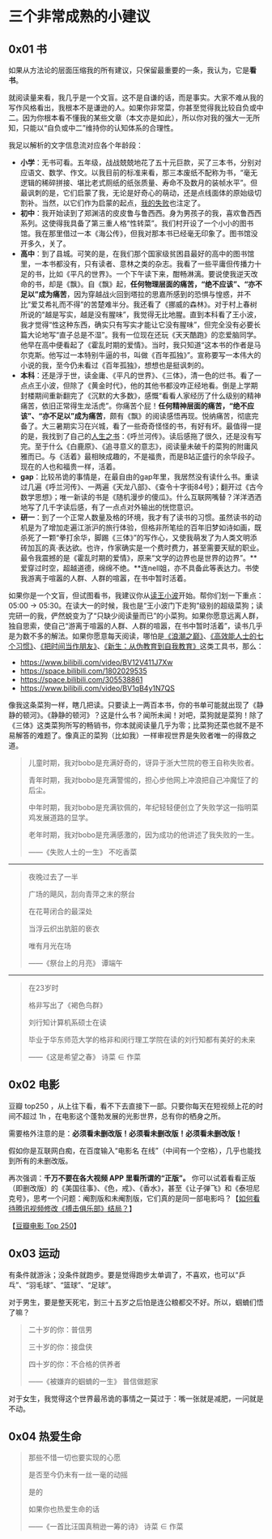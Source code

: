 # 三个非常成熟的小建议

## 0x01 书

如果从方法论的层面压缩我的所有建议，只保留最重要的一条，我认为，它是**看书**。

就阅读量来看，我几乎是一个文盲。这不是自谦的话，而是事实。大家不难从我的写作风格看出，我根本不是谦逊的人。如果你非常菜，你甚至觉得我比较自负或中二。因为你根本看不懂我的某些文章（本文亦是如此），所以你对我的强大一无所知，只能以“自负或中二”维持你的认知体系的合理性。

我足以解析的文字信息流对应各个年龄段：

- **小学**：无书可看。五年级，战战兢兢地花了五十元巨款，买了三本书，分别对应语文、数学、作文。以我目前的标准来看，那三本废纸不配称为书，“毫无逻辑的稀碎拼接、堪比老式厕纸的纸张质量、寿命不及数月的装帧水平”。但最讽刺的是，它们启蒙了我，无论是好奇心的萌动，还是点线面体的原始级切割补。当然，以它们作为启蒙的起点，[我的失败](https://zhuanlan.zhihu.com/p/187352456)也注定了。
- **初中**：我开始读到了郑渊洁的皮皮鲁与鲁西西。身为男孩子的我，喜欢鲁西西系列。这使得我具备了第三重人格“性转菜”。我们村开设了一个小小的图书馆。我在那里借过一本《海公传》，但我对那本书已经毫无印象了。图书馆没开多久，关了。
- **高中**：到了县城。可笑的是，在我们那个国家级贫困县最好的高中的图书馆里，一本书都没有，只有读者、意林之类的杂志。我看了一些平庸但传播力十足的书，比如《平凡的世界》。一个下午读下来，酣畅淋漓。要说使我逆天改命的书，却是《飘》。自《飘》起，**任何物理层面的痛苦，“绝不应该”、“亦不足以”成为痛苦**，因为穿越战火回到塔拉的思嘉所感到的恐惧与惶惑，并不比“爱艾希礼而不得”的苦楚难半分。我还看了《挪威的森林》。对于村上春树所说的“越是写实，越是没有腥味”，我觉得无比地腥。直到本科看了王小波，我才觉得“性这种东西，确实只有写实才能让它没有腥味”，但完全没有必要长篇大论地写“直子总是不湿”。我有一位现在还玩《天天酷跑》的恋爱脑同学。他早在高中便看起了《霍乱时期的爱情》。当时，我只知道“这本书的作者是马尔克斯。他写过一本特别牛逼的书，叫做《百年孤独》”。宣称要写一本伟大的小说的我，至今仍未看过《百年孤独》，想想也是挺讽刺的。
- **本科**：还是浮于世，读金庸、《平凡的世界》、《三体》，清一色的烂书。看了一点点王小波，但除了《黄金时代》，他的其他书都没咋正经地看。倒是上学期封楼期间重新翻完了《沉默的大多数》，感慨“看看人家经历了什么级别的精神痛苦，依旧正常得生龙活虎”。你痛苦个屁！**任何精神层面的痛苦，“绝不应该”、“亦不足以”成为痛苦**，颇有《飘》的阅读感悟再现。悦纳痛苦，彻底完备了。大三暑期实习在兴城，看了一些奇奇怪怪的书，有好有坏。最值得一提的是，我找到了自己的[人生之书](https://www.bilibili.com/video/BV12V411J7Xw/)：《呼兰河传》。读后感拖了很久，还是没有写完。至于什么《白鹿原》、《追寻意义的意志》，阅读量未破千的菜狗的附庸风雅而已。与《活着》最相映成趣的，不是福贵，而是B站正盛行的余华段子。现在的人也和福贵一样，活着。
- **gap**：比较吊诡的事情是，在最自由的gap年里，我居然没有读什么书。重读过几遍《呼兰河传》、一两遍《天龙八部》、《查令十字街84号》；翻开过《古今数学思想》；唯一新读的书是《随机漫步的傻瓜》。什么互联网嘴替？洋洋洒洒地写了几千字读后感，有了一点点对外输出的恍惚意识。
- **研一**：到了一个正常人数量及格的环境，我才有了读书的习惯。虽然读书的动机是为了增加走遍江浙沪的旅行体验，但格非所笔绘的百年旧梦如诗如画，既杀死了一颗“拳打余华，脚踢《三体》”的写作心，又使我萌发了为人类文明添砖加瓦的真·表达欲。也许，作家确实是一个费时费力，甚至需要天赋的职业。最令我震撼的是《霍乱时期的爱情》，原来“文学的边界也是世界的边界”。**爱穿过时空，超越道德，绵绵不绝。**连nell姐，亦不具备此等表达力。书使我游离于喧嚣的人群、人群的喧嚣，在书中暂时活着。

如果你是一个文盲，但试图看书，我建议你从[读王小波](https://www.bilibili.com/video/BV1EG41177rJ)开始。帮你们划一下重点：05:00 → 05:30。在读大一的时候，我也是“王小波门下走狗”级别的超级菜狗；读完研一的我，俨然蜕变为了“只缺少阅读量而已”的小菜狗。如果你愿意远离人群，独自思索，使自己“游离于喧嚣的人群、人群的喧嚣，在书中暂时活着”，读书几乎是为数不多的解法。如果你愿意每天阅读，哪怕是[《浪潮之巅》](https://book.douban.com/subject/6709783/)、[《高效能人士的七个习惯》](https://book.douban.com/subject/5325618/)、[《把时间当作朋友》](https://lixiaolai.com/#/befriending-time/)、[《新生：从伪教育到自我教育》](https://github.com/Anticorianderist/de-vegetable)这类工具书，那么：

- https://www.bilibili.com/video/BV12V411J7Xw
- https://space.bilibili.com/1802029535
- https://space.bilibili.com/305538861
- https://www.bilibili.com/video/BV1qB4y1N7QS

像我这条菜狗一样，瞎几把读。只要读上一两百本书，你的书单可能就出现了《静静的顿河》。《静静的顿河》？这是什么书？闻所未闻！对吧，菜狗就是菜狗！除了《三体》这类菜狗所写的畅销书，你本就阅读量几乎为零；比菜狗还菜也就不是不易解答的难题了。像真正的菜狗（比如我）一样审视世界是失败者唯一的得救之道。

> 儿童时期，我对bobo是充满好奇的，讶异于浙大竺院的卷王自称失败者。
> 
> 青年时期，我对bobo是充满警惕的，担心步他网上冲浪把自己冲魔怔了的后尘。
> 
> 中年时期，我对bobo是充满钦佩的，年纪轻轻便创立了失败学这一指明菜鸡发展道路的显学。
> 
> 老年时期，我对bobo是充满感激的，因为成功的他讲述了我失败的一生。
> 
> ——《失败人士的一生》  不吃香菜

---

> 夜晚过去了一半
> 
> 广场的飓风，刮向青萍之末的祭台
> 
> 在花萼闭合的最深处
> 
> 当浮云织出肮脏的亵衣
> 
> 唯有月光在场
> 
> ——《祭台上的月亮》  谭端午

---

> 在23岁时
> 
> 格非写出了《褐色鸟群》
> 
> 刘行知计算机系硕士在读
> 
> 毕业于华东师范大学的格非和闵行理工学院在读的刘行知都有美好的未来
> 
> ——《这是希望之春》  诗菜 $\in$ 作菜

## 0x02 电影

豆瓣 top250 ，从上往下看，看不下去直接下一部。只要你每天在短视频上花的时间不超过 1h ，在电影这个蓬勃发展的光影世界，总有你的栖身之所。

需要格外注意的是：**必须看未删改版！必须看未删改版！必须看未删改版！**

假如你是互联网白痴，在百度输入“电影名 在线”（中间有一个空格），几乎也能找到所有的未删改版。

再次强调：**千万不要在各大视频 APP 里看所谓的“正版”。** 你可以试着看看正版（即删改版）的《美国往事》、《色，戒》、《香水》，甚至《让子弹飞》和《泰坦尼克号》，思考一个问题：阉割版和未阉割版，它们真的是同一部电影吗？【[如何看待腾讯视频修改《搏击俱乐部》结局？](https://www.zhihu.com/question/513153214/answer/2326656162)】

【[豆瓣电影 Top 250](https://movie.douban.com/top250)】

## 0x03 运动

有条件就游泳；没条件就跑步。要是觉得跑步太单调了，不喜欢，也可以“乒乓”、“羽毛球”、“篮球”、“足球”。

对于男生，要是整天死宅，到三十五岁之后怕是连公粮都交不好。所以，蝈蝻们悟了嘛？

> 二十岁的你：普信男
> 
> 三十岁的你：接盘侠
> 
> 四十岁的你：不合格的供养者
> 
> ——《被嫌弃的蝈蝻的一生》  普信做题家

对于女生，我觉得这个世界最吊诡的事情之一莫过于：嘴一张就是减肥，一问就是不动。

## 0x04 热爱生命

> 那些不惜一切也要实现的心愿
> 
> 是否至今仍未有一丝一毫的动摇
> 
> 是的
> 
> 如果你也热爱生命的话
> 
> ——《一首比汪国真稍逊一筹的诗》  诗菜 $\in$ 作菜